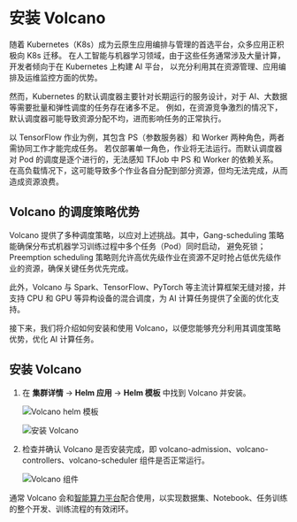 # 安装 Volcano

随着 Kubernetes（K8s）成为云原生应用编排与管理的首选平台，众多应用正积极向 K8s 迁移。
在人工智能与机器学习领域，由于这些任务通常涉及大量计算，开发者倾向于在 Kubernetes 上构建 AI 平台，
以充分利用其在资源管理、应用编排及运维监控方面的优势。

然而，Kubernetes 的默认调度器主要针对长期运行的服务设计，对于 AI、大数据等需要批量和弹性调度的任务存在诸多不足。
例如，在资源竞争激烈的情况下，默认调度器可能导致资源分配不均，进而影响任务的正常执行。

以 TensorFlow 作业为例，其包含 PS（参数服务器）和 Worker 两种角色，两者需协同工作才能完成任务。
若仅部署单一角色，作业将无法运行。而默认调度器对 Pod 的调度是逐个进行的，无法感知 TFJob 中 PS 和 Worker 的依赖关系。
在高负载情况下，这可能导致多个作业各自分配到部分资源，但均无法完成，从而造成资源浪费。

## Volcano 的调度策略优势

Volcano 提供了多种调度策略，以应对上述挑战。其中，Gang-scheduling 策略能确保分布式机器学习训练过程中多个任务（Pod）同时启动，
避免死锁；Preemption scheduling 策略则允许高优先级作业在资源不足时抢占低优先级作业的资源，确保关键任务优先完成。

此外，Volcano 与 Spark、TensorFlow、PyTorch 等主流计算框架无缝对接，并支持 CPU 和 GPU 等异构设备的混合调度，为 AI 计算任务提供了全面的优化支持。

接下来，我们将介绍如何安装和使用 Volcano，以便您能够充分利用其调度策略优势，优化 AI 计算任务。

## 安装 Volcano

1. 在 **集群详情** -> **Helm 应用** -> **Helm 模板** 中找到 Volcano 并安装。

    ![Volcano helm 模板](../../images/volcano-01.png)
   
    ![安装 Volcano](../../images/volcano-02.png)

2. 检查并确认 Volcano 是否安装完成，即 volcano-admission、volcano-controllers、volcano-scheduler 组件是否正常运行。

    ![Volcano 组件](../../images/volcano-03.png)

通常 Volcano 会和[智能算力平台](../../../../baize/intro/index.md)配合使用，以实现数据集、Notebook、任务训练的整个开发、训练流程的有效闭环。
